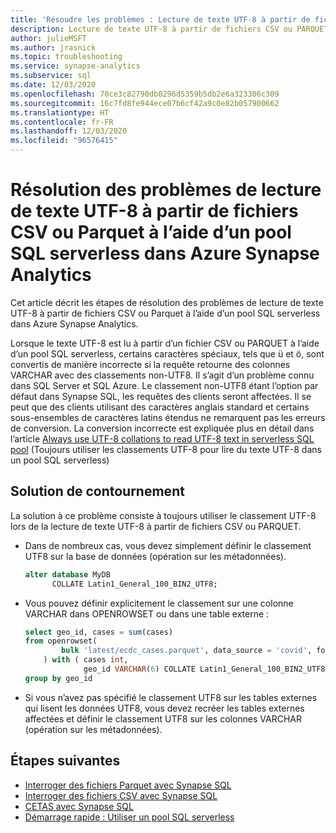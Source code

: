 ```yaml
---
title: 'Résoudre les problèmes : Lecture de texte UTF-8 à partir de fichiers CSV ou PARQUET à l’aide d’un pool SQL serverless'
description: Lecture de texte UTF-8 à partir de fichiers CSV ou PARQUET à l’aide d’un pool SQL serverless dans Azure Synapse Analytics
author: julieMSFT
ms.author: jrasnick
ms.topic: troubleshooting
ms.service: synapse-analytics
ms.subservice: sql
ms.date: 12/03/2020
ms.openlocfilehash: 70ce3c82790db0296d5359b5db2e6a323306c309
ms.sourcegitcommit: 16c7fd8fe944ece07b6cf42a9c0e82b057900662
ms.translationtype: HT
ms.contentlocale: fr-FR
ms.lasthandoff: 12/03/2020
ms.locfileid: "96576415"
---
```

# <a name="troubleshoot-reading-utf-8-text-from-csv-or-parquet-files-using-serverless-sql-pool-in-azure-synapse-analytics"></a>Résolution des problèmes de lecture de texte UTF-8 à partir de fichiers CSV ou Parquet à l’aide d’un pool SQL serverless dans Azure Synapse Analytics

Cet article décrit les étapes de résolution des problèmes de lecture de texte UTF-8 à partir de fichiers CSV ou Parquet à l’aide d’un pool SQL serverless dans Azure Synapse Analytics.

Lorsque le texte UTF-8 est lu à partir d’un fichier CSV ou PARQUET à l’aide d’un pool SQL serverless, certains caractères spéciaux, tels que ü et ö, sont convertis de manière incorrecte si la requête retourne des colonnes VARCHAR avec des classements non-UTF8. Il s’agit d’un problème connu dans SQL Server et SQL Azure. Le classement non-UTF8 étant l’option par défaut dans Synapse SQL, les requêtes des clients seront affectées. Il se peut que des clients utilisant des caractères anglais standard et certains sous-ensembles de caractères latins étendus ne remarquent pas les erreurs de conversion. La conversion incorrecte est expliquée plus en détail dans l’article [Always use UTF-8 collations to read UTF-8 text in serverless SQL pool](https://techcommunity.microsoft.com/t5/azure-synapse-analytics/always-use-utf-8-collations-to-read-utf-8-text-in-serverless-sql/ba-p/1883633) (Toujours utiliser les classements UTF-8 pour lire du texte UTF-8 dans un pool SQL serverless)

## <a name="workaround"></a>Solution de contournement

La solution à ce problème consiste à toujours utiliser le classement UTF-8 lors de la lecture de texte UTF-8 à partir de fichiers CSV ou PARQUET.

- Dans de nombreux cas, vous devez simplement définir le classement UTF8 sur la base de données (opération sur les métadonnées).

   ```sql
   alter database MyDB
         COLLATE Latin1_General_100_BIN2_UTF8;
   ```

- Vous pouvez définir explicitement le classement sur une colonne VARCHAR dans OPENROWSET ou dans une table externe :

   ```sql
   select geo_id, cases = sum(cases)
   from openrowset(
           bulk 'latest/ecdc_cases.parquet', data_source = 'covid', format = 'parquet'
       ) with ( cases int,
                geo_id VARCHAR(6) COLLATE Latin1_General_100_BIN2_UTF8 ) as rows
   group by geo_id
   ```
 
- Si vous n’avez pas spécifié le classement UTF8 sur les tables externes qui lisent les données UTF8, vous devez recréer les tables externes affectées et définir le classement UTF8 sur les colonnes VARCHAR (opération sur les métadonnées).


## <a name="next-steps"></a>Étapes suivantes

* [Interroger des fichiers Parquet avec Synapse SQL](../sql/query-parquet-files.md)
* [Interroger des fichiers CSV avec Synapse SQL](../sql/query-single-csv-file.md)
* [CETAS avec Synapse SQL](../sql/develop-tables-cetas.md)
* [Démarrage rapide : Utiliser un pool SQL serverless](../quickstart-sql-on-demand.md)
